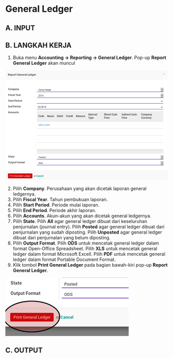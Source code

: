 # General Ledger

## A. INPUT

## B. LANGKAH KERJA

1. Buka menu **Accounting -> Reporting -> General Ledger**. Pop-up **Report General Ledger** akan muncul

![](../img/general-ledger/pop-up-report-general-ledger.png)

2. Pilih **Company**. Perusahaan yang akan dicetak laporan general ledgernya.
3. Pilih **Fiscal Year**. Tahun pembukuan laporan.
4. Pilih **Start Period**. Periode mulai laporan.
5. Pilih **End Period**. Periode akhir laporan.
6. Pilih **Accounts**. Akun-akun yang akan dicetak general ledgernya.
7. Pilih **State**. Pilih **All** agar general ledger dibuat dari keseluruhan penjurnalan (journal entry). Pilih **Posted** agar general ledger dibuat dari penjurnalan yang sudah diposting. Pilih **Unposted** agar general ledger dibuat dari penjurnalan yang belum diposting.
8. Pilih **Output Format**. Pilih **ODS** untuk mencetak general ledger dalam format Open-Office Spreadsheet. Pilih **XLS** untuk mencetak general ledger dalam format Microsoft Excell. Pilih **PDF** untuk mencetak general ledger dalam format Portable Document Format.
9. Klik tombol **Print General Ledger** pada bagian bawah-kiri pop-up **Report General Ledger**.

![](../img/general-ledger/tombol-print.png)

## C. OUTPUT
